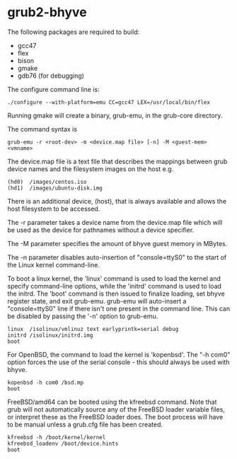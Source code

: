 grub2-bhyve
===========

The following packages are required to build:
* gcc47
* flex
* bison
* gmake
* gdb76 (for debugging)

The configure command line is:

    ./configure --with-platform=emu CC=gcc47 LEX=/usr/local/bin/flex

Running gmake will create a binary, grub-emu, in the grub-core directory.

The command syntax is

    grub-emu -r <root-dev> -m <device.map file> [-n] -M <guest-mem> <vmname>

The device.map file is a text file that describes the mappings between
grub device names and the filesystem images on the host e.g.

    (hd0)  /images/centos.iso
    (hd1)  /images/ubuntu-disk.img

There is an additional device, (host), that is always available and
allows the host filesystem to be accessed.

The -r parameter takes a device name from the device.map file which
will be used as the device for pathnames without a device specifier.

The -M parameter specifies the amount of bhyve guest memory in MBytes.

The -n parameter disables auto-insertion of "console=ttyS0" to the
 start of the Linux kernel command-line.

To boot a linux kernel, the 'linux' command is used to load the kernel
and specify command-line options, while the 'initrd' command is used
to load the initrd. The 'boot' command is then issued to finalize 
loading, set bhyve register state, and exit grub-emu.
grub-emu will auto-insert a "console=ttyS0" line if there isn't one
present in the command line. This can be disabled by passing the
'-n' option to grub-emu.

    linux  /isolinux/vmlinuz text earlyprintk=serial debug
    initrd /isolinux/initrd.img
    boot

For OpenBSD, the command to load the kernel is 'kopenbsd'. The "-h com0"
option forces the use of the serial console - this should always be used
with bhyve.

    kopenbsd -h com0 /bsd.mp
    boot

FreeBSD/amd64 can be booted using the kfreebsd command. Note that
grub will not automatically source any of the FreeBSD loader variable
files, or interpret these as the FreeBSD loader does. The boot process
will have to be manual unless a grub.cfg file has been created.

    kfreebsd -h /boot/kernel/kernel
    kfreebsd_loadenv /boot/device.hints
    boot

